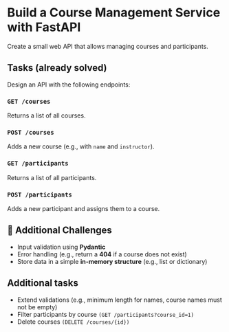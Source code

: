 # Build a Course Management Service with FastAPI
Create a small web API that allows managing courses and participants.

## Tasks (already solved)
Design an API with the following endpoints:
### `GET /courses`
Returns a list of all courses.
### `POST /courses`
Adds a new course (e.g., with `name` and `instructor`).
### `GET /participants`
Returns a list of all participants.
### `POST /participants`
Adds a new participant and assigns them to a course.

## 🚀 Additional Challenges

- Input validation using **Pydantic**
- Error handling (e.g., return a **404** if a course does not exist)
- Store data in a simple **in-memory structure** (e.g., list or dictionary)

## Additional tasks
- Extend validations (e.g., minimum length for names, course names must not be empty)
- Filter participants by course `(GET /participants?course_id=1)`
- Delete courses `(DELETE /courses/{id})`